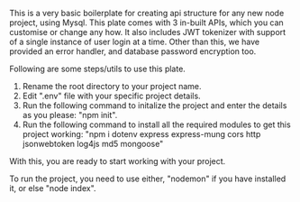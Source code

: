 This is a very basic boilerplate for creating api structure for any new node project, using Mysql.
This plate comes with 3 in-built APIs, which you can customise or change any how.
It also includes JWT tokenizer with support of a single instance of user login at a time.
Other than this, we have provided an error handler, and database password encryption too.

Following are some steps/utils to use this plate.
1. Rename the root directory to your project name.
2. Edit ".env" file with your specific project details.
3. Run the following command to initalize the project and enter the details as you please: "npm init".
4. Run the following command to install all the required modules to get this project working:
    "npm i dotenv express express-mung cors http jsonwebtoken log4js md5 mongoose"

With this, you are ready to start working with your project.

To run the project, you need to use either, "nodemon" if you have installed it, or else "node index".
